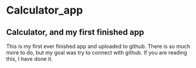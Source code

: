 # Calculator_app
Calculator, and my first finished app
----------------------------------
This is my first ever finished app and uploaded to github. There is so much more to do, but my goal was try to connect with github. 
If you are reading this, I have done it.
